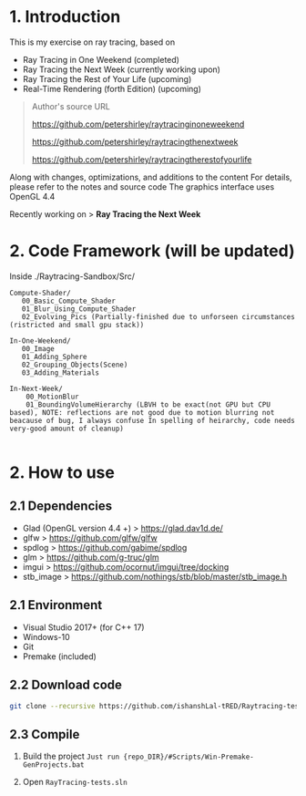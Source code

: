 # 1. Introduction

This is my exercise on ray tracing, based on

- Ray Tracing in One Weekend (completed)
- Ray Tracing the Next Week (currently working upon)
- Ray Tracing the Rest of Your Life (upcoming)
- Real-Time Rendering (forth Edition) (upcoming)

> Author's source URL
>
> https://github.com/petershirley/raytracinginoneweekend
> 
> https://github.com/petershirley/raytracingthenextweek
> 
> https://github.com/petershirley/raytracingtherestofyourlife

Along with changes, optimizations, and additions to the content
For details, please refer to the notes and source code
The graphics interface uses OpenGL 4.4

Recently working on > **Ray Tracing the Next Week**

# 2. Code Framework (will be updated)

Inside ./Raytracing-Sandbox/Src/
```
Compute-Shader/
   00_Basic_Compute_Shader
   01_Blur_Using_Compute_Shader
   02_Evolving_Pics (Partially-finished due to unforseen circumstances (ristricted and small gpu stack))

In-One-Weekend/
   00_Image
   01_Adding_Sphere
   02_Grouping_Objects(Scene)
   03_Adding_Materials

In-Next-Week/
	00_MotionBlur
	01_BoundingVolumeHierarchy (LBVH to be exact(not GPU but CPU based), NOTE: reflections are not good due to motion blurring not beacause of bug, I always confuse In spelling of heirarchy, code needs very-good amount of cleanup)
   
```

# 2. How to use

## 2.1 Dependencies

- Glad (OpenGL version 4.4 +) > https://glad.dav1d.de/
- glfw > https://github.com/glfw/glfw
- spdlog > https://github.com/gabime/spdlog
- glm > https://github.com/g-truc/glm
- imgui > https://github.com/ocornut/imgui/tree/docking
- stb_image > https://github.com/nothings/stb/blob/master/stb_image.h

## 2.1 Environment

- Visual Studio 2017+ (for C++ 17)
- Windows-10
- Git
- Premake (included)

## 2.2 Download code

```bash
git clone --recursive https://github.com/ishanshLal-tRED/Raytracing-tests
```

## 2.3 Compile

1. Build the project
`Just run {repo_DIR}/#Scripts/Win-Premake-GenProjects.bat`

2. Open `RayTracing-tests.sln`